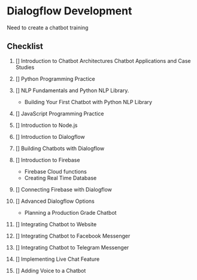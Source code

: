 # Dialogflow Development

Need to create a chatbot training

## Checklist

1. [] Introduction to Chatbot Architectures Chatbot Applications and Case Studies

2. [] Python Programming Practice

3. [] NLP Fundamentals and Python NLP Library.

   - Building Your First Chatbot with Python NLP Library

4. [] JavaScript Programming Practice

5. [] Introduction to Node.js

6. [] Introduction to Dialogflow

7. [] Building Chatbots with Dialogflow

8. [] Introduction to Firebase

   - Firebase Cloud functions
   - Creating Real Time Database

9. [] Connecting Firebase with Dialogflow

10. [] Advanced Dialogflow Options

    - Planning a Production Grade Chatbot

11. [] Integrating Chatbot to Website

12. [] Integrating Chatbot to Facebook Messenger

13. [] Integrating Chatbot to Telegram Messenger

14. [] Implementing Live Chat Feature

15. [] Adding Voice to a Chatbot
